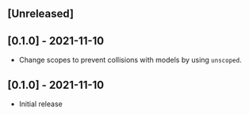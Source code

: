 ## [Unreleased]

## [0.1.0] - 2021-11-10

- Change scopes to prevent collisions with models by using `unscoped`.

## [0.1.0] - 2021-11-10

- Initial release
